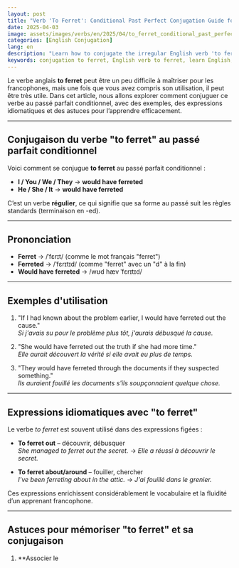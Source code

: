 ```yaml
---
layout: post 
title: "Verb 'To Ferret': Conditional Past Perfect Conjugation Guide for Beginners"
date: 2025-04-03
image: assets/images/verbs/en/2025/04/to_ferret_conditional_past_perfect.webp
categories: [English Conjugation]
lang: en 
description: "Learn how to conjugate the irregular English verb 'to ferret' in the Conditional Past Perfect. This comprehensive guide in French is perfect for beginners who want to learn to use 'to ferret' correctly with examples, idiomatic expressions, and practical tips."
keywords: conjugation to ferret, English verb to ferret, learn English, English conjugation for beginners, expressions with to ferret, English grammar, irregular verb to ferret, conjugate to ferret in English, to ferret past tense, to ferret present perfect
---
```


Le verbe anglais **to ferret** peut être un peu difficile à maîtriser pour les francophones, mais une fois que vous avez compris son utilisation, il peut être très utile. Dans cet article, nous allons explorer comment conjuguer ce verbe au passé parfait conditionnel, avec des exemples, des expressions idiomatiques et des astuces pour l’apprendre efficacement.


---

## Conjugaison du verbe "to ferret" au passé parfait conditionnel

Voici comment se conjugue **to ferret** au passé parfait conditionnel :

- **I / You / We / They** → **would have ferreted**
- **He / She / It** → **would have ferreted**

C’est un verbe **régulier**, ce qui signifie que sa forme au passé suit les règles standards (terminaison en -ed).

---

## Prononciation

- **Ferret** → /ˈfɛrɪt/ (comme le mot français "ferret")
- **Ferreted** → /ˈfɛrɪtɪd/ (comme "ferret" avec un "d" à la fin)
- **Would have ferreted** → /wʊd hæv ˈfɛrɪtɪd/

---

## Exemples d'utilisation

1. "If I had known about the problem earlier, I would have ferreted out the cause."  
   _Si j'avais su pour le problème plus tôt, j'aurais débusqué la cause._

2. "She would have ferreted out the truth if she had more time."  
   _Elle aurait découvert la vérité si elle avait eu plus de temps._

3. "They would have ferreted through the documents if they suspected something."  
   _Ils auraient fouillé les documents s'ils soupçonnaient quelque chose._

---

## Expressions idiomatiques avec "to ferret"

Le verbe *to ferret* est souvent utilisé dans des expressions figées :

- **To ferret out** – découvrir, débusquer  
  _She managed to ferret out the secret._ → _Elle a réussi à découvrir le secret._

- **To ferret about/around** – fouiller, chercher  
  _I've been ferreting about in the attic._ → _J'ai fouillé dans le grenier._

Ces expressions enrichissent considérablement le vocabulaire et la fluidité d’un apprenant francophone.

---

## Astuces pour mémoriser "to ferret" et sa conjugaison

1. **Associer le